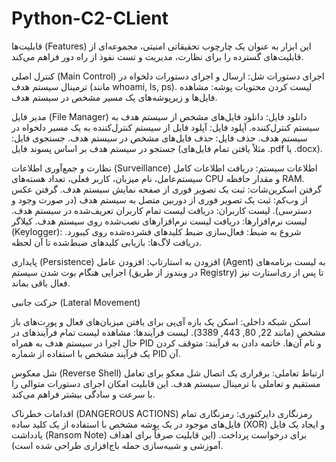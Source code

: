 # Python-C2-CLient

قابلیت‌ها (Features) 
این ابزار به عنوان یک چارچوب تحقیقاتی امنیتی، مجموعه‌ای از قابلیت‌های گسترده را برای نظارت، مدیریت و تست نفوذ از راه دور فراهم می‌کند. 

 کنترل اصلی (Main Control) 
     اجرای دستورات شل: ارسال و اجرای دستورات دلخواه در ترمینال سیستم هدف (مانند whoami, ls, ps).
     لیست کردن محتویات پوشه: مشاهده فایل‌ها و زیرپوشه‌های یک مسیر مشخص در سیستم هدف.
     
مدیر فایل (File Manager) 
     دانلود فایل: دانلود فایل‌های مشخص از سیستم هدف به سیستم کنترل‌کننده.
     آپلود فایل: آپلود فایل از سیستم کنترل‌کننده به یک مسیر دلخواه در سیستم هدف.
     حذف فایل: حذف فایل‌های مشخص در سیستم هدف.
     جستجوی فایل: جستجو در سیستم هدف بر اساس پسوند فایل (مثلاً یافتن تمام فایل‌های .pdf یا .docx).
     
نظارت و جمع‌آوری اطلاعات (Surveillance) 
     اطلاعات سیستم: دریافت اطلاعات کامل سیستم‌عامل، نام میزبان، کاربر فعلی، تعداد هسته‌های CPU و مقدار حافظه RAM.
     گرفتن اسکرین‌شات: ثبت یک تصویر فوری از صفحه نمایش سیستم هدف.
     گرفتن عکس از وب‌کم: ثبت یک تصویر فوری از دوربین متصل به سیستم هدف (در صورت وجود و دسترسی).
     لیست کاربران: دریافت لیست تمام کاربران تعریف‌شده در سیستم هدف.
     لیست نرم‌افزارها: دریافت لیست نرم‌افزارهای نصب‌شده روی سیستم هدف.
     کیلاگر (Keylogger):
         شروع به ضبط: فعال‌سازی ضبط کلیدهای فشرده‌شده روی کیبورد.
         دریافت لاگ‌ها: بازیابی کلیدهای ضبط‌شده تا آن لحظه.
         
پایداری (Persistence) 
     افزودن به استارتاپ: افزودن عامل (Agent) به لیست برنامه‌های اجرایی هنگام بوت شدن سیستم (در ویندوز از طریق Registry) تا پس از ری‌استارت نیز فعال باقی بماند.
     
حرکت جانبی (Lateral Movement) 

   اسکن شبکه داخلی: اسکن یک بازه آی‌پی  برای یافتن میزبان‌های فعال و پورت‌های باز مشخص (مانند 22, 80, 443, 3389).
   لیست فرآیندها: مشاهده لیست تمام فرآیندهای در حال اجرا در سیستم هدف به همراه PID و نام آن‌ها.
   خاتمه دادن به فرآیند: متوقف کردن یک فرآیند مشخص با استفاده از شماره PID آن.
     
شل معکوس (Reverse Shell) 
     ارتباط تعاملی: برقراری یک اتصال شل معکو برای تعامل مستقیم و تعاملی با ترمینال سیستم هدف. این قابلیت امکان اجرای دستورات متوالی را با سرعت و سادگی بیشتر فراهم می‌کند.
     
اقدامات خطرناک (DANGEROUS ACTIONS) 
     رمزنگاری دایرکتوری: رمزنگاری تمام فایل‌های موجود در یک پوشه مشخص با استفاده از یک کلید ساده (XOR) و ایجاد یک فایل یادداشت (Ransom Note) برای درخواست پرداخت. (این قابلیت صرفاً برای اهداف آموزشی و شبیه‌سازی حمله باج‌افزاری طراحی شده است).
     
